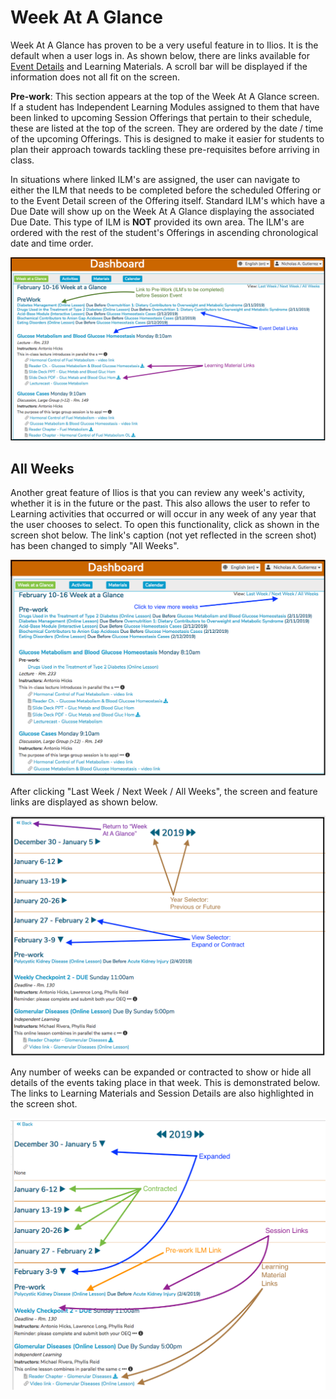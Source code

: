 # Week At A Glance

Week At A Glance has proven to be a very useful feature in to Ilios. It is the default when a user logs in. As shown below, there are links available for [Event Details](https://iliosproject.gitbook.io/ilios-user-guide/dashboard/event-detail-view) and Learning Materials. A scroll bar will be displayed if the information does not all fit on the screen.

**Pre-work**: This section appears at the top of the Week At A Glance screen. If a student has Independent Learning Modules assigned to them that have been linked to upcoming Session Offerings that pertain to their schedule, these are listed at the top of the screen. They are ordered by the date / time of the upcoming Offerings. This is designed to make it easier for students to plan their approach towards tackling these pre-requisites before arriving in class.

In situations where linked ILM's are assigned, the user can navigate to either the ILM that needs to be completed before the scheduled Offering or to the Event Detail screen of the Offering itself. Standard ILM's which have a Due Date will show up on the Week At A Glance displaying the associated Due Date. This type of ILM is **NOT** provided its own area. The ILM's are ordered with the rest of the student's Offerings in ascending chronological date and time order.

![](../.gitbook/assets/rw_waag1.png)

## All Weeks

Another great feature of Ilios is that you can review any week's activity, whether it is in the future or the past. This also allows the user to refer to Learning activities that occurred or will occur in any week of any year that the user chooses to select. To open this functionality, click as shown in the screen shot below. The link's caption \(not yet reflected in the screen shot\) has been changed to simply "All Weeks".

![](../.gitbook/assets/rw_waag2.png)

After clicking "Last Week / Next Week / All Weeks", the screen and feature links are displayed as shown below.

![All Weeks View](../.gitbook/assets/rw_waag3.png)

Any number of weeks can be expanded or contracted to show or hide all details of the events taking place in that week. This is demonstrated below. The links to Learning Materials and Session Details are also highlighted in the screen shot.

![](../.gitbook/assets/rw_waag4.png)

